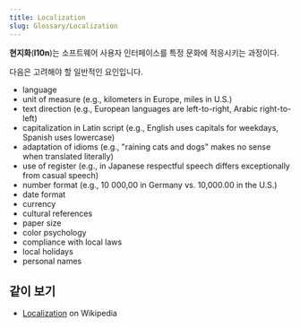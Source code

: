 ```yaml
---
title: Localization
slug: Glossary/Localization
---
```


**현지화**(**l10n**)는 소프트웨어 사용자 인터페이스를 특정 문화에 적응시키는 과정이다.

다음은 고려해야 할 일반적인 요인입니다.

- language
- unit of measure (e.g., kilometers in Europe, miles in U.S.)
- text direction (e.g., European languages are left-to-right, Arabic right-to-left)
- capitalization in Latin script (e.g., English uses capitals for weekdays, Spanish uses lowercase)
- adaptation of idioms (e.g., "raining cats and dogs" makes no sense when translated literally)
- use of register (e.g., in Japanese respectful speech differs exceptionally from casual speech)
- number format (e.g., 10 000,00 in Germany vs. 10,000.00 in the U.S.)
- date format
- currency
- cultural references
- paper size
- color psychology
- compliance with local laws
- local holidays
- personal names

## 같이 보기

- [Localization](https://en.wikipedia.org/wiki/Language_localisation) on Wikipedia
